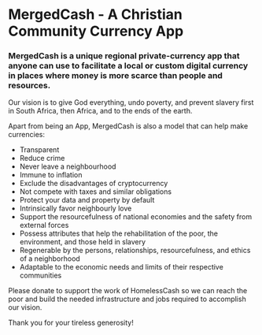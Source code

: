# MergedCash - A Christian Community Currency App

### MergedCash is a unique regional private-currency app that anyone can use to facilitate a local or custom digital currency in places where money is more scarce than people and resources.

Our vision is to give God everything, undo poverty, and prevent slavery first in South Africa, then Africa, and to the ends of the earth.

Apart from being an App, MergedCash is also a model that can help make currencies:
- Transparent
- Reduce crime
- Never leave a neighbourhood
- Immune to inflation
- Exclude the disadvantages of cryptocurrency
- Not compete with taxes and similar obligations
- Protect your data and property by default
- Intrinsically favor neighbourly love
- Support the resourcefulness of national economies and the safety from external forces
- Possess attributes that help the rehabilitation of the poor, the environment, and those held in slavery
- Regenerable by the persons, relationships, resourcefulness, and ethics of a neighborhood
- Adaptable to the economic needs and limits of their respective communities

Please donate to support the work of HomelessCash so we can reach the poor and build the needed infrastructure and jobs required to accomplish our vision.

Thank you for your tireless generosity!
